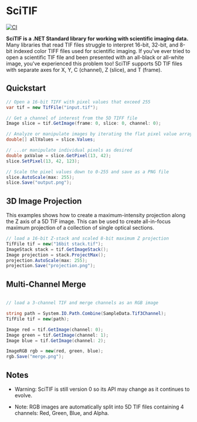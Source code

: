 # SciTIF

[![CI](https://github.com/swharden/SciTIF/actions/workflows/ci.yaml/badge.svg)](https://github.com/swharden/SciTIF/actions/workflows/ci.yaml)

**SciTIF is a .NET Standard library for working with scientific imaging data.** Many libraries that read TIF files struggle to interpret 16-bit, 32-bit, and 8-bit indexed color TIFF files used for scientific imaging. If you've ever tried to open a scientific TIF file and been presented with an all-black or all-white image, you've experienced this problem too! SciTIF supports 5D TIF files with separate axes for X, Y, C (channel), Z (slice), and T (frame).

## Quickstart

```cs
// Open a 16-bit TIFF with pixel values that exceed 255
var tif = new TifFile("input.tif");

// Get a channel of interest from the 5D TIFF file
Image slice = tif.GetImage(frame: 0, slice: 0, channel: 0);

// Analyze or manipulate images by iterating the flat pixel value array
double[] allValues = slice.Values;

// ...or manipulate individual pixels as desired
double pxValue = slice.GetPixel(13, 42);
slice.SetPixel(13, 42, 123);

// Scale the pixel values down to 0-255 and save as a PNG file
slice.AutoScale(max: 255);
slice.Save("output.png");
```

## 3D Image Projection

This examples shows how to create a maximum-intensity projection along the Z axis of a 5D TIF image. This can be used to create all-in-focus maximum projection of a collection of single optical sections.

```cs
// load a 16-bit Z-stack and scaled 8-bit maximum Z projection
TifFile tif = new("16bit stack.tif");
ImageStack stack = tif.GetImageStack();
Image projection = stack.ProjectMax();
projection.AutoScale(max: 255);
projection.Save("projection.png");
```

## Multi-Channel Merge
```cs

// load a 3-channel TIF and merge channels as an RGB image

string path = System.IO.Path.Combine(SampleData.Tif3Channel);
TifFile tif = new(path);

Image red = tif.GetImage(channel: 0);
Image green = tif.GetImage(channel: 1);
Image blue = tif.GetImage(channel: 2);

ImageRGB rgb = new(red, green, blue);
rgb.Save("merge.png");
```

## Notes

* Warning: SciTIF is still version 0 so its API may change as it continues to evolve.

* Note: RGB images are automatically split into 5D TIF files containing 4 channels: Red, Green, Blue, and Alpha.